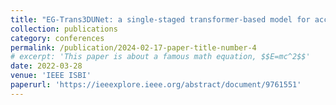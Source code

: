 ```yaml
---
title: "EG-Trans3DUNet: a single-staged transformer-based model for accurate vertebrae segmentation from spinal CT images"
collection: publications
category: conferences
permalink: /publication/2024-02-17-paper-title-number-4
# excerpt: 'This paper is about a famous math equation, $$E=mc^2$$'
date: 2022-03-28
venue: 'IEEE ISBI'
paperurl: 'https://ieeexplore.ieee.org/abstract/document/9761551'
---
```

